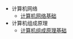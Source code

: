 <!-- docs/_sidebar.md -->

- 计算机网络
  - [计算机网络基础](/embedded/computer_network/network.md)
- 计算机组成原理
  - [计算机组成原理基础](/embedded/computer_organization/organization.md)
